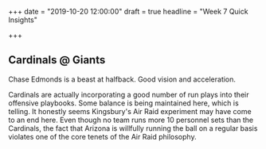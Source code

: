 +++
date = "2019-10-20 12:00:00"
draft = true
headline = "Week 7 Quick Insights"

+++
## Cardinals @ Giants

Chase Edmonds is a beast at halfback. Good vision and acceleration.

Cardinals are actually incorporating a good number of run plays into their offensive playbooks. Some balance is being maintained here, which is telling. It honestly seems Kingsbury's Air Raid experiment may have come to an end here. Even though no team runs more 10 personnel sets than the Cardinals, the fact that Arizona is willfully running the ball on a regular basis violates one of the core tenets of the Air Raid philosophy.